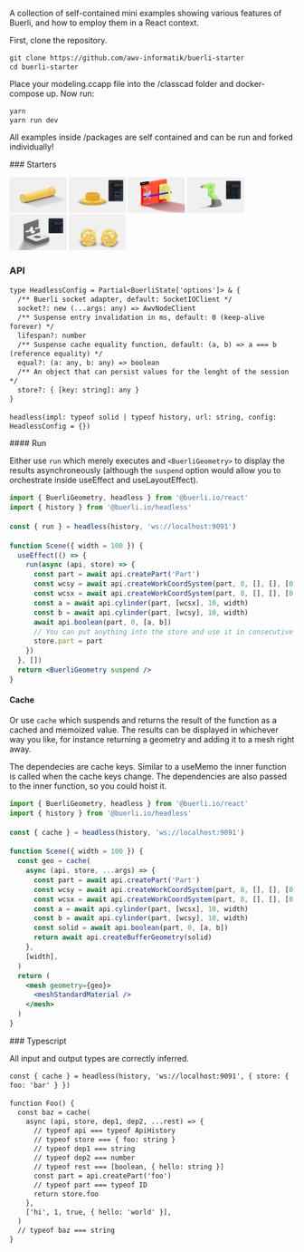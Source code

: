 A collection of self-contained mini examples showing various features of Buerli, and how to employ them in a React context.

First, clone the repository.

```shell
git clone https://github.com/awv-informatik/buerli-starter
cd buerli-starter
```

Place your modeling.ccapp file into the /classcad folder and docker-compose up. Now run:

```shell
yarn
yarn run dev
```

All examples inside /packages are self contained and can be run and forked individually!

### Starters

<p>
  <a href="https://github.com/awv-informatik/buerli-starter/tree/main/packages/with-history-run"><img width="20%" src="packages/with-history-run/thumbnail.jpg" alt="Demo"/></a>
  <a href="https://github.com/awv-informatik/buerli-starter/tree/main/packages/with-history-cache"><img width="20%" src="packages/with-history-cache/thumbnail.jpg" alt="Demo"/></a>
  <a href="https://github.com/awv-informatik/buerli-starter/tree/main/packages/with-history-cache-as1ac214-jsx"><img width="20%" src="packages/with-history-cache-as1ac214-jsx/thumbnail.jpg" alt="Demo"/></a>
  <a href="https://github.com/awv-informatik/buerli-starter/tree/main/packages/with-history-cache-robot"><img width="20%" src="packages/with-history-cache-robot/thumbnail.jpg" alt="Demo"/></a>
  <a href="https://github.com/awv-informatik/buerli-starter/tree/main/packages/with-solid-cache"><img width="20%" src="packages/with-solid-cache/thumbnail.jpg" alt="Demo"/></a>
  <a href="https://github.com/awv-informatik/buerli-starter/tree/main/packages/with-history-solid-reuse"><img width="20%" src="packages/with-solid-cache-reuse/thumbnail.jpg" alt="Demo"/></a>
</p>

### API

```tsx
type HeadlessConfig = Partial<BuerliState['options']> & {
  /** Buerli socket adapter, default: SocketIOClient */
  socket?: new (...args: any) => AwvNodeClient
  /** Suspense entry invalidation in ms, default: 0 (keep-alive forever) */
  lifespan?: number
  /** Suspense cache equality function, default: (a, b) => a === b (reference equality) */
  equal?: (a: any, b: any) => boolean
  /** An object that can persist values for the lenght of the session */
  store?: { [key: string]: any }
}

headless(impl: typeof solid | typeof history, url: string, config: HeadlessConfig = {})
```

#### Run

Either use `run` which merely executes and `<BuerliGeometry>` to display the results asynchroneously (although the `suspend` option would allow you to orchestrate inside useEffect and useLayoutEffect).

```jsx
import { BuerliGeometry, headless } from '@buerli.io/react'
import { history } from '@buerli.io/headless'

const { run } = headless(history, 'ws://localhost:9091')

function Scene({ width = 100 }) {
  useEffect(() => {
    run(async (api, store) => {
      const part = await api.createPart('Part')
      const wcsy = await api.createWorkCoordSystem(part, 8, [], [], [0, width / 3, 0], [Math.PI / 3, 0, 0])
      const wcsx = await api.createWorkCoordSystem(part, 8, [], [], [0, -width / 5, -width / 8], [0, 0, 0])
      const a = await api.cylinder(part, [wcsx], 10, width)
      const b = await api.cylinder(part, [wcsy], 10, width)
      await api.boolean(part, 0, [a, b])
      // You can put anything into the store and use it in consecutive run calls
      store.part = part
    })
  }, [])
  return <BuerliGeometry suspend />
}
```

#### Cache

Or use `cache` which suspends and returns the result of the function as a cached and memoized value. The results can be displayed in whichever way you like, for instance returning a geometry and adding it to a mesh right away.

The dependecies are cache keys. Similar to a useMemo the inner function is called when the cache keys change. The dependencies are also passed to the inner function, so you could hoist it.

```jsx
import { BuerliGeometry, headless } from '@buerli.io/react'
import { history } from '@buerli.io/headless'

const { cache } = headless(history, 'ws://localhost:9091')

function Scene({ width = 100 }) {
  const geo = cache(
    async (api, store, ...args) => {
      const part = await api.createPart('Part')
      const wcsy = await api.createWorkCoordSystem(part, 8, [], [], [0, width / 3, 0], [Math.PI / 3, 0, 0])
      const wcsx = await api.createWorkCoordSystem(part, 8, [], [], [0, -width / 5, -width / 8], [0, 0, 0])
      const a = await api.cylinder(part, [wcsx], 10, width)
      const b = await api.cylinder(part, [wcsy], 10, width)
      const solid = await api.boolean(part, 0, [a, b])
      return await api.createBufferGeometry(solid)
    },
    [width],
  )
  return (
    <mesh geometry={geo}>
      <meshStandardMaterial />
    </mesh>
  )
}
```

### Typescript

All input and output types are correctly inferred.

```tsx
const { cache } = headless(history, 'ws://localhost:9091', { store: { foo: 'bar' } })

function Foo() {
  const baz = cache(
    async (api, store, dep1, dep2, ...rest) => {
      // typeof api === typeof ApiHistory
      // typeof store === { foo: string }
      // typeof dep1 === string
      // typeof dep2 === number
      // typeof rest === [boolean, { hello: string }]
      const part = api.createPart('foo')
      // typeof part === typeof ID
      return store.foo
    },
    ['hi', 1, true, { hello: 'world' }],
  )
  // typeof baz === string
}
```
